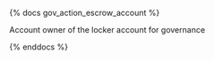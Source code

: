 {% docs gov_action_escrow_account %}

Account owner of the locker account for governance

{% enddocs %}